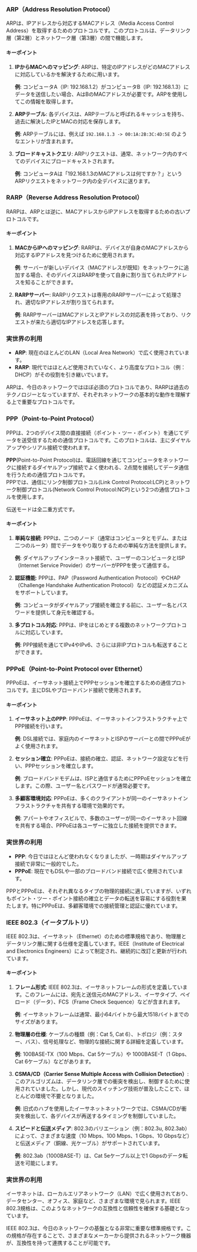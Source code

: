 ### ARP（Address Resolution Protocol）

ARPは、IPアドレスから対応するMACアドレス（Media Access Control Address）を取得するためのプロトコルです。このプロトコルは、データリンク層（第2層）とネットワーク層（第3層）の間で機能します。

#### キーポイント
1. **IPからMACへのマッピング**: ARPは、特定のIPアドレスがどのMACアドレスに対応しているかを解決するために用います。
   
   **例**: コンピュータA（IP: 192.168.1.2）がコンピュータB（IP: 192.168.1.3）にデータを送信したい場合、AはBのMACアドレスが必要です。ARPを使用してこの情報を取得します。

2. **ARPテーブル**: 各デバイスは、ARPテーブルと呼ばれるキャッシュを持ち、過去に解決したIPとMACの対応を保存します。
   
   **例**: ARPテーブルには、例えば `192.168.1.3 -> 00:1A:2B:3C:4D:5E` のようなエントリが含まれます。

3. **ブロードキャストクエリ**: ARPリクエストは、通常、ネットワーク内のすべてのデバイスにブロードキャストされます。
  
   **例**: コンピュータAは「192.168.1.3のMACアドレスは何ですか？」というARPリクエストをネットワーク内の全デバイスに送ります。

### RARP（Reverse Address Resolution Protocol）

RARPは、ARPとは逆に、MACアドレスからIPアドレスを取得するための古いプロトコルです。

#### キーポイント
1. **MACからIPへのマッピング**: RARPは、デバイスが自身のMACアドレスから対応するIPアドレスを見つけるために使用されます。

   **例**: サーバーが新しいデバイス（MACアドレスが既知）をネットワークに追加する場合、そのデバイスはRARPを使って自身に割り当てられたIPアドレスを知ることができます。

2. **RARPサーバー**: RARPリクエストは専用のRARPサーバーによって処理され、適切なIPアドレスが割り当てられます。

   **例**: RARPサーバーはMACアドレスとIPアドレスの対応表を持っており、リクエストが来たら適切なIPアドレスを応答します。

### 実世界の利用
- **ARP**: 現在のほとんどのLAN（Local Area Network）で広く使用されています。
- **RARP**: 現代ではほとんど使用されていなく、より高度なプロトコル（例：DHCP）がその役割を引き継いでいます。

ARPは、今日のネットワークではほぼ必須のプロトコルであり、RARPは過去のテクノロジーとなっていますが、それぞれネットワークの基本的な動作を理解する上で重要なプロトコルです。

### PPP（Point-to-Point Protocol）

PPPは、2つのデバイス間の直接接続（ポイント・ツー・ポイント）を通じてデータを送受信するための通信プロトコルです。このプロトコルは、主にダイヤルアップやシリアル接続で使われます。

**PPP**(Point-to-Point Protocol)は、電話回線を通じてコンピュータをネットワークに接続するダイヤルアップ接続でよく使われる、2点間を接続してデータ通信を行うための通信プロトコルです。  
PPPでは、通信にリンク制御プロトコル(Link Control Protocol:LCP)とネットワーク制御プロトコル(Network Control Protocol:NCP)という2つの通信プロトコルを使用します。

伝送モードは全二重方式です。

#### キーポイント
1. **単純な接続**: PPPは、二つのノード（通常はコンピュータとモデム、または二つのルータ）間でデータをやり取りするための単純な方法を提供します。
   
   **例**: ダイヤルアップインターネット接続で、ユーザーのコンピュータとISP（Internet Service Provider）のサーバーがPPPを使って通信する。

2. **認証機能**: PPPは、PAP（Password Authentication Protocol）やCHAP（Challenge Handshake Authentication Protocol）などの認証メカニズムをサポートしています。
  
   **例**: コンピュータがダイヤルアップ接続を確立する前に、ユーザー名とパスワードを提供して身元を確認する。

3. **多プロトコル対応**: PPPは、IPをはじめとする複数のネットワークプロトコルに対応しています。

   **例**: PPP接続を通じてIPv4やIPv6、さらには非IPプロトコルも転送することができます。

### PPPoE（Point-to-Point Protocol over Ethernet）

PPPoEは、イーサネット接続上でPPPセッションを確立するための通信プロトコルです。主にDSLやブロードバンド接続で使用されます。

#### キーポイント
1. **イーサネット上のPPP**: PPPoEは、イーサネットインフラストラクチャ上でPPP接続を行います。
   
   **例**: DSL接続では、家庭内のイーサネットとISPのサーバーとの間でPPPoEがよく使用されます。

2. **セッション確立**: PPPoEは、接続の確立、認証、ネットワーク設定などを行い、PPPセッションを確立します。

   **例**: ブロードバンドモデムは、ISPと通信するためにPPPoEセッションを確立します。この際、ユーザー名とパスワードが通常必要です。

3. **多顧客環境対応**: PPPoEは、多くのクライアントが同一のイーサネットインフラストラクチャを共有する環境で効果的です。
  
   **例**: アパートやオフィスビルで、多数のユーザーが同一のイーサネット回線を共有する場合、PPPoEは各ユーザーに独立した接続を提供できます。

### 実世界の利用
- **PPP**: 今日ではほとんど使われなくなりましたが、一時期はダイヤルアップ接続で非常に一般的でした。
- **PPPoE**: 現在でもDSLや一部のブロードバンド接続で広く使用されています。

PPPとPPPoEは、それぞれ異なるタイプの物理的接続に適していますが、いずれもポイント・ツー・ポイント接続の確立とデータの転送を容易にする役割を果たします。特にPPPoEは、多顧客環境での接続管理と認証に優れています。

### IEEE 802.3（イータプルトリ）

IEEE 802.3は、イーサネット（Ethernet）のための標準規格であり、物理層とデータリンク層に関する仕様を定義しています。IEEE（Institute of Electrical and Electronics Engineers）によって制定され、継続的に改訂と更新が行われています。

#### キーポイント
1. **フレーム形式**: IEEE 802.3は、イーサネットフレームの形式を定義しています。このフレームには、宛先と送信元のMACアドレス、イーサタイプ、ペイロード（データ）、FCS（Frame Check Sequence）などが含まれます。
  
   **例**: イーサネットフレームは通常、最小64バイトから最大1518バイトまでのサイズがあります。

2. **物理層の仕様**: ケーブルの種類（例：Cat 5, Cat 6）、トポロジ（例：スター、バス）、信号処理など、物理的な接続に関する詳細を定義しています。
  
   **例**: 100BASE-TX（100 Mbps、Cat 5ケーブル）や 1000BASE-T（1 Gbps、Cat 6ケーブル）などがあります。

3. **CSMA/CD（Carrier Sense Multiple Access with Collision Detection）**: このアルゴリズムは、データリンク層での衝突を検出し、制御するために使用されていました。しかし、現代のスイッチング技術が普及したことで、ほとんどの環境で不要となりました。

   **例**: 旧式のハブを使用したイーサネットネットワークでは、CSMA/CDが衝突を検出して、各デバイスが再送するタイミングを制御していました。

4. **スピードと伝送メディア**: 802.3のバリエーション（例：802.3u, 802.3ab）によって、さまざまな速度（10 Mbps、100 Mbps、1 Gbps、10 Gbpsなど）と伝送メディア（銅線、光ケーブル）がサポートされています。
  
   **例**: 802.3ab（1000BASE-T）は、Cat 5eケーブル以上で1 Gbpsのデータ転送を可能にします。

### 実世界の利用

イーサネットは、ローカルエリアネットワーク（LAN）で広く使用されており、データセンター、オフィス、家庭など、さまざまな環境で見られます。IEEE 802.3規格は、このようなネットワークの互換性と信頼性を確保する基礎となっています。

IEEE 802.3は、今日のネットワークの基盤となる非常に重要な標準規格です。この規格が存在することで、さまざまなメーカーから提供されるネットワーク機器が、互換性を持って連携することが可能です。